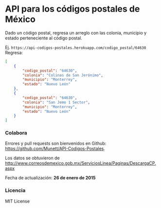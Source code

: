 # API para los códigos postales de México

Dado un código postal, regresa un arreglo con las colonia, municipio y estado perteneciente al código postal.

Ej.
`https://api-codigos-postales.herokuapp.com/codigo_postal/64630`
Regresa:
```json
[
    {
        "codigo_postal": "64630",
        "colonia": "Colinas de San Jerónimo",
        "municipio": "Monterrey",
        "estado": "Nuevo León"
    },
    {
        "codigo_postal": "64630",
        "colonia": "San Jemo 1 Sector",
        "municipio": "Monterrey",
        "estado": "Nuevo León"
    }
]
```

### Colabora
Errores y pull requests son bienvenidos en Github: https://github.com/Munett/API-Codigos-Postales.


Los datos se obtuvieron de http://www.correosdemexico.gob.mx/ServiciosLinea/Paginas/DescargaCP.aspx

Fecha de actualización:  **26 de enero de 2015**

### Licencia
MIT License
